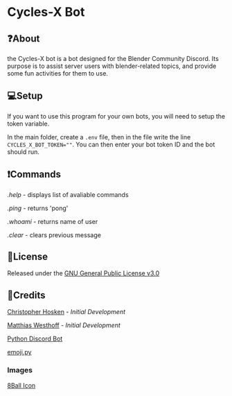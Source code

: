 # Cycles-X Bot


## ❓About
the Cycles-X bot is a bot designed for the Blender Community Discord. Its purpose is to assist server users with blender-related topics, and provide some fun activities for them to use.

## 💻Setup
If you want to use this program for your own bots, you will need to setup the token variable. 

In the main folder, create a `.env` file, then in the file write the line `CYCLES_X_BOT_TOKEN=""`. You can then enter your bot token ID and the bot should run.

## ❗Commands
*.help* - displays list of avaliable commands

*.ping* - returns 'pong'

*.whoami* - returns name of user

*.clear* - clears previous message

## 📖License
Released under the [GNU General Public License v3.0](https://www.gnu.org/licenses/gpl-3.0.en.html)

## 📜Credits
[Christopher Hosken]("https:github.com/Christopher-Hosken") - *Initial Development*

[Matthias Westhoff]("https:github.com/Matthias-Westhoff") - *Initial Development*

[Python Discord Bot](https://dev.to/p014ri5/making-and-deploying-discord-bot-with-python-4hep)

[emoji.py](https://github.com/animeforreal/Not-Quite-Nitro-Python)
### Images
[8Ball Icon](https://cdn4.iconfinder.com/data/icons/sports-flat-2/48/Billiard-512.png)


